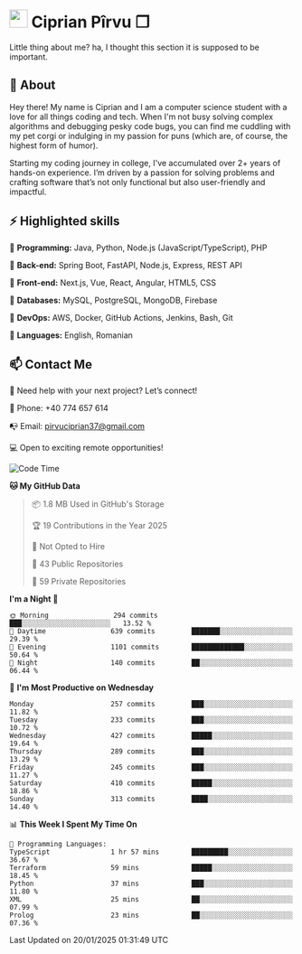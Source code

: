# <img height="32px" src="https://user-images.githubusercontent.com/74038190/216122041-518ac897-8d92-4c6b-9b3f-ca01dcaf38ee.png"> Ciprian Pîrvu ❐ </h1>

Little thing about me? ha, I thought this section it is supposed to be important.

## 🧐 About

Hey there! My name is Ciprian and I am a computer science student with a love for all things coding and tech. When I'm not busy solving complex algorithms and debugging pesky code bugs, you can find me cuddling with my pet corgi or indulging in my passion for puns (which are, of course, the highest form of humor).

Starting my coding journey in college, I've accumulated over 2+ years of hands-on experience. I’m driven by a passion for solving problems and crafting software that’s not only functional but also user-friendly and impactful.


## ⚡ Highlighted skills

🎯 **Programming:** Java, Python, Node.js (JavaScript/TypeScript), PHP

🎯 **Back-end:** Spring Boot, FastAPI, Node.js, Express, REST API

🎯 **Front-end:** Next.js, Vue, React, Angular, HTML5, CSS

🎯 **Databases:** MySQL, PostgreSQL, MongoDB, Firebase

🎯 **DevOps:** AWS, Docker, GitHub Actions, Jenkins, Bash, Git

🎯 **Languages:** English, Romanian



## 📫 Contact Me

🤝 Need help with your next project? Let’s connect!

📱 Phone: +40 774 657 614

📭 Email: pirvuciprian37@gmail.com


💻 Open to exciting remote opportunities!

<!--START_SECTION:waka-->
![Code Time](http://img.shields.io/badge/Code%20Time-2%2C261%20hrs%2024%20mins-blue)

**🐱 My GitHub Data** 

> 📦 1.8 MB Used in GitHub's Storage 
 > 
> 🏆 19 Contributions in the Year 2025
 > 
> 🚫 Not Opted to Hire
 > 
> 📜 43 Public Repositories 
 > 
> 🔑 59 Private Repositories 
 > 
**I'm a Night 🦉** 

```text
🌞 Morning                294 commits         ███░░░░░░░░░░░░░░░░░░░░░░   13.52 % 
🌆 Daytime                639 commits         ███████░░░░░░░░░░░░░░░░░░   29.39 % 
🌃 Evening                1101 commits        █████████████░░░░░░░░░░░░   50.64 % 
🌙 Night                  140 commits         ██░░░░░░░░░░░░░░░░░░░░░░░   06.44 % 
```
📅 **I'm Most Productive on Wednesday** 

```text
Monday                   257 commits         ███░░░░░░░░░░░░░░░░░░░░░░   11.82 % 
Tuesday                  233 commits         ███░░░░░░░░░░░░░░░░░░░░░░   10.72 % 
Wednesday                427 commits         █████░░░░░░░░░░░░░░░░░░░░   19.64 % 
Thursday                 289 commits         ███░░░░░░░░░░░░░░░░░░░░░░   13.29 % 
Friday                   245 commits         ███░░░░░░░░░░░░░░░░░░░░░░   11.27 % 
Saturday                 410 commits         █████░░░░░░░░░░░░░░░░░░░░   18.86 % 
Sunday                   313 commits         ████░░░░░░░░░░░░░░░░░░░░░   14.40 % 
```


📊 **This Week I Spent My Time On** 

```text
💬 Programming Languages: 
TypeScript               1 hr 57 mins        █████████░░░░░░░░░░░░░░░░   36.67 % 
Terraform                59 mins             █████░░░░░░░░░░░░░░░░░░░░   18.45 % 
Python                   37 mins             ███░░░░░░░░░░░░░░░░░░░░░░   11.80 % 
XML                      25 mins             ██░░░░░░░░░░░░░░░░░░░░░░░   07.99 % 
Prolog                   23 mins             ██░░░░░░░░░░░░░░░░░░░░░░░   07.36 % 
```


 Last Updated on 20/01/2025 01:31:49 UTC
<!--END_SECTION:waka-->
